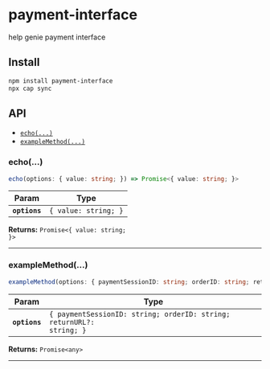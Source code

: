 # payment-interface

help genie payment interface

## Install

```bash
npm install payment-interface
npx cap sync
```

## API

<docgen-index>

* [`echo(...)`](#echo)
* [`exampleMethod(...)`](#examplemethod)

</docgen-index>

<docgen-api>
<!--Update the source file JSDoc comments and rerun docgen to update the docs below-->

### echo(...)

```typescript
echo(options: { value: string; }) => Promise<{ value: string; }>
```

| Param         | Type                            |
| ------------- | ------------------------------- |
| **`options`** | <code>{ value: string; }</code> |

**Returns:** <code>Promise&lt;{ value: string; }&gt;</code>

--------------------


### exampleMethod(...)

```typescript
exampleMethod(options: { paymentSessionID: string; orderID: string; returnURL?: string; }) => Promise<any>
```

| Param         | Type                                                                            |
| ------------- | ------------------------------------------------------------------------------- |
| **`options`** | <code>{ paymentSessionID: string; orderID: string; returnURL?: string; }</code> |

**Returns:** <code>Promise&lt;any&gt;</code>

--------------------

</docgen-api>
